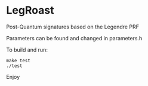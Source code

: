 # LegRoast
Post-Quantum signatures based on the Legendre PRF

Parameters can be found and changed in parameters.h

To build and run:

```
make test
./test
````

Enjoy
